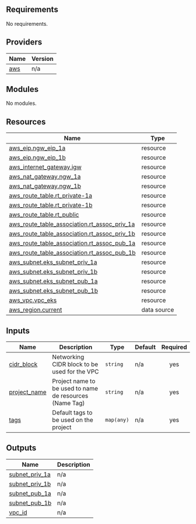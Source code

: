 <!-- BEGIN_TF_DOCS -->
## Requirements

No requirements.

## Providers

| Name | Version |
|------|---------|
| <a name="provider_aws"></a> [aws](#provider\_aws) | n/a |

## Modules

No modules.

## Resources

| Name | Type |
|------|------|
| [aws_eip.ngw_eip_1a](https://registry.terraform.io/providers/hashicorp/aws/latest/docs/resources/eip) | resource |
| [aws_eip.ngw_eip_1b](https://registry.terraform.io/providers/hashicorp/aws/latest/docs/resources/eip) | resource |
| [aws_internet_gateway.igw](https://registry.terraform.io/providers/hashicorp/aws/latest/docs/resources/internet_gateway) | resource |
| [aws_nat_gateway.ngw_1a](https://registry.terraform.io/providers/hashicorp/aws/latest/docs/resources/nat_gateway) | resource |
| [aws_nat_gateway.ngw_1b](https://registry.terraform.io/providers/hashicorp/aws/latest/docs/resources/nat_gateway) | resource |
| [aws_route_table.rt_private-1a](https://registry.terraform.io/providers/hashicorp/aws/latest/docs/resources/route_table) | resource |
| [aws_route_table.rt_private-1b](https://registry.terraform.io/providers/hashicorp/aws/latest/docs/resources/route_table) | resource |
| [aws_route_table.rt_public](https://registry.terraform.io/providers/hashicorp/aws/latest/docs/resources/route_table) | resource |
| [aws_route_table_association.rt_assoc_priv_1a](https://registry.terraform.io/providers/hashicorp/aws/latest/docs/resources/route_table_association) | resource |
| [aws_route_table_association.rt_assoc_priv_1b](https://registry.terraform.io/providers/hashicorp/aws/latest/docs/resources/route_table_association) | resource |
| [aws_route_table_association.rt_assoc_pub_1a](https://registry.terraform.io/providers/hashicorp/aws/latest/docs/resources/route_table_association) | resource |
| [aws_route_table_association.rt_assoc_pub_1b](https://registry.terraform.io/providers/hashicorp/aws/latest/docs/resources/route_table_association) | resource |
| [aws_subnet.eks_subnet_priv_1a](https://registry.terraform.io/providers/hashicorp/aws/latest/docs/resources/subnet) | resource |
| [aws_subnet.eks_subnet_priv_1b](https://registry.terraform.io/providers/hashicorp/aws/latest/docs/resources/subnet) | resource |
| [aws_subnet.eks_subnet_pub_1a](https://registry.terraform.io/providers/hashicorp/aws/latest/docs/resources/subnet) | resource |
| [aws_subnet.eks_subnet_pub_1b](https://registry.terraform.io/providers/hashicorp/aws/latest/docs/resources/subnet) | resource |
| [aws_vpc.vpc_eks](https://registry.terraform.io/providers/hashicorp/aws/latest/docs/resources/vpc) | resource |
| [aws_region.current](https://registry.terraform.io/providers/hashicorp/aws/latest/docs/data-sources/region) | data source |

## Inputs

| Name | Description | Type | Default | Required |
|------|-------------|------|---------|:--------:|
| <a name="input_cidr_block"></a> [cidr\_block](#input\_cidr\_block) | Networking CIDR block to be used for the VPC | `string` | n/a | yes |
| <a name="input_project_name"></a> [project\_name](#input\_project\_name) | Project name to be used to name de resources (Name Tag) | `string` | n/a | yes |
| <a name="input_tags"></a> [tags](#input\_tags) | Default tags to be used on the project | `map(any)` | n/a | yes |

## Outputs

| Name | Description |
|------|-------------|
| <a name="output_subnet_priv_1a"></a> [subnet\_priv\_1a](#output\_subnet\_priv\_1a) | n/a |
| <a name="output_subnet_priv_1b"></a> [subnet\_priv\_1b](#output\_subnet\_priv\_1b) | n/a |
| <a name="output_subnet_pub_1a"></a> [subnet\_pub\_1a](#output\_subnet\_pub\_1a) | n/a |
| <a name="output_subnet_pub_1b"></a> [subnet\_pub\_1b](#output\_subnet\_pub\_1b) | n/a |
| <a name="output_vpc_id"></a> [vpc\_id](#output\_vpc\_id) | n/a |
<!-- END_TF_DOCS -->